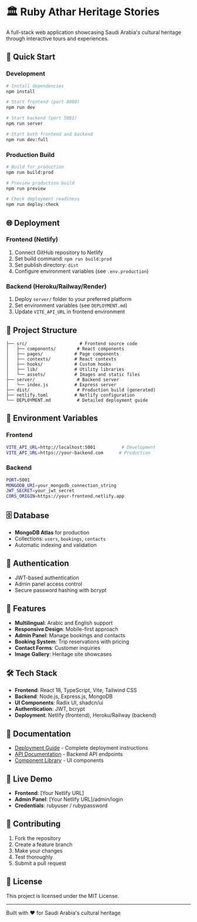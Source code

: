 # 🏛️ Ruby Athar Heritage Stories

A full-stack web application showcasing Saudi Arabia's cultural heritage through interactive tours and experiences.

## 🚀 Quick Start

### Development
```bash
# Install dependencies
npm install

# Start frontend (port 8080)
npm run dev

# Start backend (port 5001)
npm run server

# Start both frontend and backend
npm run dev:full
```

### Production Build
```bash
# Build for production
npm run build:prod

# Preview production build
npm run preview

# Check deployment readiness
npm run deploy:check
```

## 🌐 Deployment

### Frontend (Netlify)
1. Connect GitHub repository to Netlify
2. Set build command: `npm run build:prod`
3. Set publish directory: `dist`
4. Configure environment variables (see `.env.production`)

### Backend (Heroku/Railway/Render)
1. Deploy `server/` folder to your preferred platform
2. Set environment variables (see `DEPLOYMENT.md`)
3. Update `VITE_API_URL` in frontend environment

## 📁 Project Structure

```
├── src/                    # Frontend source code
│   ├── components/        # React components
│   ├── pages/            # Page components
│   ├── contexts/         # React contexts
│   ├── hooks/            # Custom hooks
│   ├── lib/              # Utility libraries
│   └── assets/           # Images and static files
├── server/                # Backend server
│   └── index.js          # Express server
├── dist/                  # Production build (generated)
├── netlify.toml          # Netlify configuration
└── DEPLOYMENT.md          # Detailed deployment guide
```

## 🔧 Environment Variables

### Frontend
```bash
VITE_API_URL=http://localhost:5001          # Development
VITE_API_URL=https://your-backend.com      # Production
```

### Backend
```bash
PORT=5001
MONGODB_URI=your_mongodb_connection_string
JWT_SECRET=your_jwt_secret
CORS_ORIGIN=https://your-frontend.netlify.app
```

## 🗄️ Database

- **MongoDB Atlas** for production
- Collections: `users`, `bookings`, `contacts`
- Automatic indexing and validation

## 🔐 Authentication

- JWT-based authentication
- Admin panel access control
- Secure password hashing with bcrypt

## 📱 Features

- **Multilingual**: Arabic and English support
- **Responsive Design**: Mobile-first approach
- **Admin Panel**: Manage bookings and contacts
- **Booking System**: Trip reservations with pricing
- **Contact Forms**: Customer inquiries
- **Image Gallery**: Heritage site showcases

## 🛠️ Tech Stack

- **Frontend**: React 18, TypeScript, Vite, Tailwind CSS
- **Backend**: Node.js, Express.js, MongoDB
- **UI Components**: Radix UI, shadcn/ui
- **Authentication**: JWT, bcrypt
- **Deployment**: Netlify (frontend), Heroku/Railway (backend)

## 📖 Documentation

- [Deployment Guide](DEPLOYMENT.md) - Complete deployment instructions
- [API Documentation](server/README.md) - Backend API endpoints
- [Component Library](src/components/README.md) - UI components

## 🚀 Live Demo

- **Frontend**: [Your Netlify URL]
- **Admin Panel**: [Your Netlify URL]/admin/login
- **Credentials**: rubyuser / rubypassword

## 🤝 Contributing

1. Fork the repository
2. Create a feature branch
3. Make your changes
4. Test thoroughly
5. Submit a pull request

## 📄 License

This project is licensed under the MIT License.

---

Built with ❤️ for Saudi Arabia's cultural heritage
